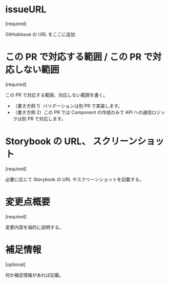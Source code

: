 # issueURL

[required]

GitHubIssue の URL をここに追加

# この PR で対応する範囲 / この PR で対応しない範囲

[required]

この PR で対応する範囲、対応しない範囲を書く。

- （書き方例 1）バリデーションは別 PR で実装します。
- （書き方例 2）この PR では Component の作成のみで API への通信ロジックは別 PR で対応します。

# Storybook の URL、 スクリーンショット

[required]

必要に応じて Storybook の URL やスクリーンショットを記載する。

# 変更点概要

[required]

変更内容を端的に説明する。

# 補足情報

[optional]

何か補足情報があれば記載。
